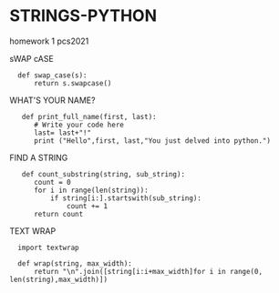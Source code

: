 # STRINGS-PYTHON
homework 1 pcs2021

sWAP cASE

      def swap_case(s):
          return s.swapcase()
    
WHAT'S YOUR NAME? 
 
       def print_full_name(first, last):
          # Write your code here
          last= last+"!"
          print ("Hello",first, last,"You just delved into python.")
    
 
 FIND A STRING
 
       def count_substring(string, sub_string):
          count = 0 
          for i in range(len(string)):
              if string[i:].startswith(sub_string):
                  count += 1
          return count

TEXT WRAP

      import textwrap

      def wrap(string, max_width):
          return "\n".join([string[i:i+max_width]for i in range(0, len(string),max_width)])

